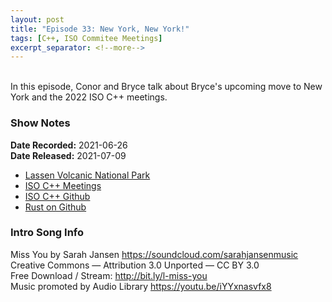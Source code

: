 ```yaml
---
layout: post
title: "Episode 33: New York, New York!"
tags: [C++, ISO Commitee Meetings]
excerpt_separator: <!--more-->
---
```


<div id="buzzsprout-player-8836880"></div>
<script src="https://www.buzzsprout.com/1501960/8836880-episode-33-new-york-new-york.js?container_id=buzzsprout-player-8836880&player=small" type="text/javascript" charset="utf-8"></script>

<br>In this episode, Conor and Bryce talk about Bryce's upcoming move to New York and the 2022 ISO C++ meetings.

<!--more-->

### Show Notes

**Date Recorded:** 2021-06-26 <br>
**Date Released:** 2021-07-09

* [Lassen Volcanic National Park](https://www.nps.gov/lavo/index.htm)
* [ISO C++ Meetings](https://isocpp.org/std/meetings-and-participation/upcoming-meetings)
* [ISO C++ Github](https://github.com/cplusplus/)
* [Rust on Github](https://github.com/rust-lang/rust)

### Intro Song Info

Miss You by Sarah Jansen https://soundcloud.com/sarahjansenmusic<br>
Creative Commons — Attribution 3.0 Unported — CC BY 3.0<br>
Free Download / Stream: http://bit.ly/l-miss-you<br>
Music promoted by Audio Library https://youtu.be/iYYxnasvfx8<br>

